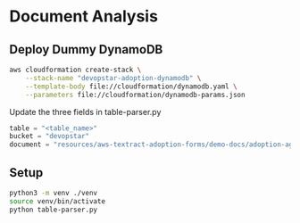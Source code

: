 # Document Analysis

## Deploy Dummy DynamoDB

```bash
aws cloudformation create-stack \
    --stack-name "devopstar-adoption-dynamodb" \
    --template-body file://cloudformation/dynamodb.yaml \
    --parameters file://cloudformation/dynamodb-params.json
```

Update the three fields in table-parser.py

```python
table = "<table_name>"
bucket = "devopstar"
document = "resources/aws-textract-adoption-forms/demo-docs/adoption-agreement.png"
```

## Setup

```bash
python3 -m venv ./venv
source venv/bin/activate
python table-parser.py
```
